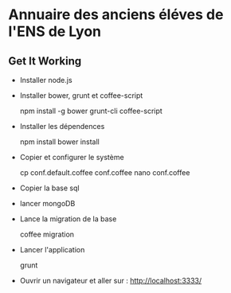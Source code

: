 # Annuaire des anciens éléves de l'ENS de Lyon

## Get It Working

* Installer node.js
* Installer bower, grunt et coffee-script

    npm install -g bower grunt-cli coffee-script

* Installer les dépendences

    npm install
    bower install

* Copier et configurer le système

    cp conf.default.coffee conf.coffee
    nano conf.coffee

* Copier la base sql

* lancer mongoDB

* Lance la migration de la base

    coffee migration

* Lancer l'application

    grunt

* Ouvrir un navigateur et aller sur : <http://localhost:3333/>
